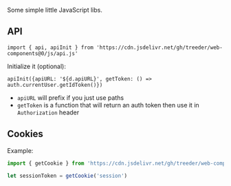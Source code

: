 Some simple little JavaScript libs. 

## API 

```
import { api, apiInit } from 'https://cdn.jsdelivr.net/gh/treeder/web-components@0/js/api.js'
```

Initialize it (optional):

```
apiInit({apiURL: '${d.apiURL}', getToken: () => auth.currentUser.getIdToken()})
```

* `apiURL` will prefix if you just use paths
* `getToken` is a function that will return an auth token then use it in `Authorization` header

## Cookies

Example: 

```js
import { getCookie } from 'https://cdn.jsdelivr.net/gh/treeder/web-components@0/js/cookies.js'

let sessionToken = getCookie('session')
```
